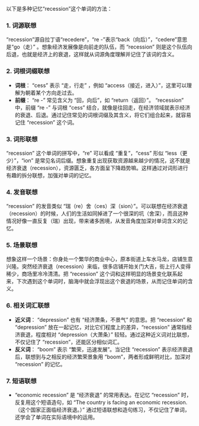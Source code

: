 以下是多种记忆“recession”这个单词的方法：

### 1. 词源联想
“recession”源自拉丁语“recedere”，“re -”表示“back（向后）”，“cedere”意思是“go（走）” 。想象经济发展像是向前走的队伍，而 “recession” 则是这个队伍向后退，也就是经济上的衰退，这样就从词源角度理解并记住了该词的含义。

### 2. 词根词缀联想
 - **词根**： “cess” 表示 “走，行走” ，例如 “access（接近，进入）”，这里可以理解为朝着某个方向走过去。
 - **前缀**： “re -” 常见含义为 “回，向后”，如 “return（返回）”。 “recession” 中，前缀 “re -” 与词根 “cess” 结合，就像是往回走，在经济领域就表示经济的衰退、后退。通过记住常见的词根词缀及其含义，将它们组合起来，就容易记住 “recession” 这个词。

### 3. 词形联想
“recession” 这个单词的拼写中，“re” 可以看成 “重复”，“cess” 形似 “less（更少）”，“ion” 是常见名词后缀。想象重复出现获取资源越来越少的情况，这不就是经济衰退（recession），资源匮乏，各方面呈下降趋势嘛。这样通过对词形进行有趣的拆分联想，加强对单词的记忆。

### 4. 发音联想
“recession” 的发音类似 “瑞（re）舍（ces）深（sion）”。可以联想在经济衰退（recession）的时候，人们的生活如同掉进了一个很深的坑（舍深），而且这种情况好像一直反复（瑞）出现，带来诸多困境，从发音角度加深对单词含义的记忆。

### 5. 场景联想
想象这样一个场景：你身处一个繁华的商业中心，原本街道上车水马龙，店铺生意兴隆。突然经济衰退（recession）来临，很多店铺开始关门大吉，街上行人变得稀少，商场里冷冷清清。把 “recession” 这个词和这样明显的场景变化联系起来，下次遇到这个单词时，脑海中就会浮现出这个衰退的场景，从而记住单词的含义。

### 6. 相关词汇联想
 - **近义词**： “depression” 也有 “经济萧条，不景气” 的意思。把 “recession” 和 “depression” 放在一起记忆，对比它们程度上的差异，“recession” 通常指经济衰退，程度相对 “depression（大萧条）” 较轻。通过这种近义词对比联想，不仅记住了 “recession”，还能区分相似词汇。
 - **反义词**： “boom” 表示 “繁荣，迅速发展”。当记住 “recession” 表示经济衰退后，联想到与之相反的经济繁荣景象用 “boom”，两者形成鲜明对比，加深对 “recession” 的记忆。

### 7. 短语联想
 - “economic recession” 是 “经济衰退” 的常用表达。在记忆 “recession” 时，反复用这个短语造句，如 “The country is facing an economic recession.（这个国家正面临经济衰退。）” 通过短语联想和造句练习，不仅记住了单词，还学会了单词在实际语境中的运用。 